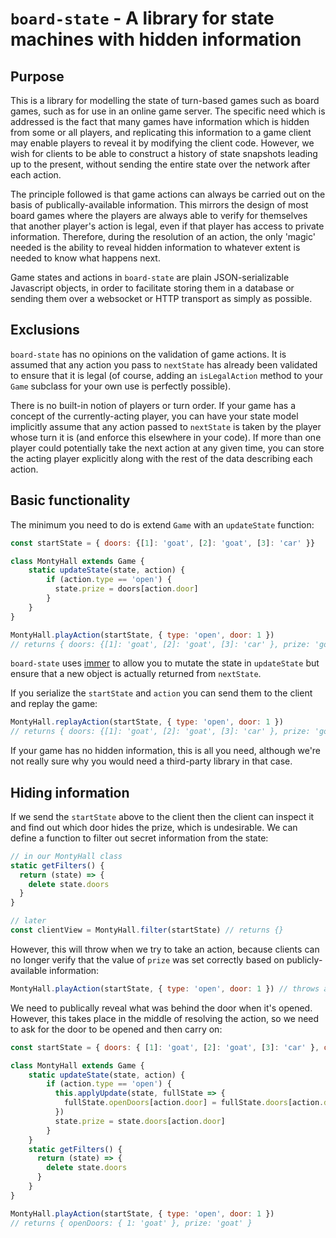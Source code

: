 `board-state` - A library for state machines with hidden information
===================================================================

## Purpose

This is a library for modelling the state of turn-based games such as board games, such as for use
in an online game server. The specific need which is addressed is the fact that many games have
information which is hidden from some or all players, and replicating this information to a game
client may enable players to reveal it by modifying the client code. However, we wish for clients
to be able to construct a history of state snapshots leading up to the present, without sending
the entire state over the network after each action.

The principle followed is that game actions can always be carried out on the basis of publically-available
information. This mirrors the design of most board games where the players are always able to verify for
themselves that another player's action is legal, even if that player has access to private information.
Therefore, during the resolution of an action, the only 'magic' needed is the ability to reveal hidden
information to whatever extent is needed to know what happens next.

Game states and actions in `board-state` are plain JSON-serializable Javascript objects, in order
to facilitate storing them in a database or sending them over a websocket or HTTP transport as
simply as possible.

## Exclusions

`board-state` has no opinions on the validation of game actions. It is assumed that any action you
pass to `nextState` has already been validated to ensure that it is legal (of course, adding an
`isLegalAction` method to your `Game` subclass for your own use is perfectly possible).

There is no built-in notion of players or turn order. If your game has a concept of the currently-acting player,
you can have your state model implicitly assume that any action passed to `nextState` is taken
by the player whose turn it is (and enforce this elsewhere in your code). If more than one player
could potentially take the next action at any given time, you can store the acting player
explicitly along with the rest of the data describing each action.

## Basic functionality

The minimum you need to do is extend `Game` with an `updateState` function:

```javascript
const startState = { doors: {[1]: 'goat', [2]: 'goat', [3]: 'car' }}

class MontyHall extends Game {
    static updateState(state, action) {
        if (action.type == 'open') {
          state.prize = doors[action.door]
        }
    }
}

MontyHall.playAction(startState, { type: 'open', door: 1 })
// returns { doors: {[1]: 'goat', [2]: 'goat', [3]: 'car' }, prize: 'goat' }
```

`board-state` uses [immer](https://github.com/immerjs/immer) to allow you to mutate the state in `updateState` but ensure that a new
object is actually returned from `nextState`.

If you serialize the `startState` and `action` you can send them to the client and replay the game:

```javascript
MontyHall.replayAction(startState, { type: 'open', door: 1 })
// returns { doors: {[1]: 'goat', [2]: 'goat', [3]: 'car' }, prize: 'goat' }
```

If your game has no hidden information, this is all you need, although we're not really sure why you
would need a third-party library in that case.

## Hiding information

If we send the `startState` above to the client then the client can inspect it and find out which door hides
the prize, which is undesirable. We can define a function to filter out secret information from the state:

```javascript
// in our MontyHall class
static getFilters() {
  return (state) => {
    delete state.doors
  }
}

// later
const clientView = MontyHall.filter(startState) // returns {}
```

However, this will throw when we try to take an action, because clients can no longer verify that the
value of `prize` was set correctly based on publicly-available information:

```javascript
MontyHall.playAction(startState, { type: 'open', door: 1 }) // throws an error
```

We need to publically reveal what was behind the door when it's opened. However, this takes place in
the middle of resolving the action, so we need to ask for the door to be opened and then carry on:

```javascript
const startState = { doors: { [1]: 'goat', [2]: 'goat', [3]: 'car' }, openDoors: {} }

class MontyHall extends Game {
    static updateState(state, action) {
        if (action.type == 'open') {
          this.applyUpdate(state, fullState => {
            fullState.openDoors[action.door] = fullState.doors[action.door]
          })
          state.prize = state.doors[action.door]
        }
    }
    static getFilters() {
      return (state) => {
        delete state.doors
      }
    }
}

MontyHall.playAction(startState, { type: 'open', door: 1 })
// returns { openDoors: { 1: 'goat' }, prize: 'goat' }
```
